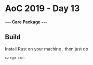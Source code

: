 # AoC 2019 - Day 13

**--- Care Package ---**

## Build
Install Rust on your machine , then just do
```
cargo run
```